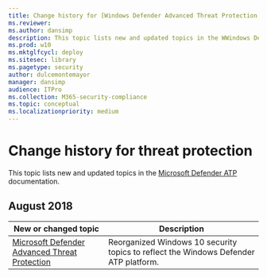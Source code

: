 ```yaml
---
title: Change history for [Windows Defender Advanced Threat Protection (Windows Defender ATP)](https://go.microsoft.com/fwlink/p/?linkid=2069559)
ms.reviewer:
ms.author: dansimp
description: This topic lists new and updated topics in the WWindows Defender ATP content set.
ms.prod: w10
ms.mktglfcycl: deploy
ms.sitesec: library
ms.pagetype: security
author: dulcemontemayor
manager: dansimp
audience: ITPro
ms.collection: M365-security-compliance
ms.topic: conceptual
ms.localizationpriority: medium
---
```


# Change history for threat protection
This topic lists new and updated topics in the [Microsoft Defender ATP](microsoft-defender-atp/microsoft-defender-advanced-threat-protection.md) documentation.

## August 2018

New or changed topic | Description
---------------------|------------
[Microsoft Defender Advanced Threat Protection](microsoft-defender-atp/microsoft-defender-advanced-threat-protection.md) | Reorganized Windows 10 security topics to reflect the Windows Defender ATP platform.

